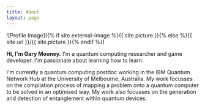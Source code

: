 ```yaml
---
title: About
layout: page
---
```

![Profile Image]({% if site.external-image %}{{ site.picture }}{% else %}{{ site.url }}/{{ site.picture }}{% endif %})

<b>Hi, I'm Gary Mooney.</b> I'm a quantum computing researcher and game developer. I'm passionate about learning how to learn.

<p>I'm currently a quantum computing postdoc working in the IBM Quantum Network Hub at the University of Melbourne, Australia. My work focusses on the compilation process of mapping a problem onto a quantum computer to be solved in an optimised way. My work also focusses on the generation and detection of entanglement within quantum devices.</p>